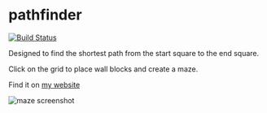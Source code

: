 pathfinder
==========
[![Build Status](https://travis-ci.org/xinUmbralis/pathfinder.svg?branch=master)](https://travis-ci.org/xinUmbralis/pathfinder)

Designed to find the shortest path from the start square to the end square.

Click on the grid to place wall blocks and create a maze.

Find it on [my website](http://gmacg.me.uk/pathfinder)

![maze screenshot](https://raw.githubusercontent.com/xinUmbralis/pathfinder/master/pathfinder.gif)
